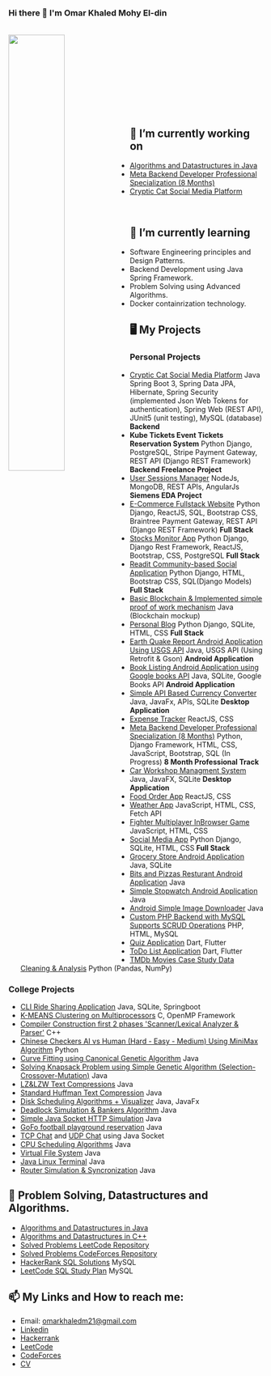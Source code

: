 ### Hi there 👋 I'm Omar Khaled Mohy El-din

<!-- Blank line -->
<br>
<div>
<img src="https://github-readme-stats.vercel.app/api?username=OmarKhaledm21&include_all_commits=true" width="47%" align="left"/>  
</div>
<br><br><br><br><br><br><br><br><br>
<!-- Blank line -->

## 🔭 I’m currently working on
- [Algorithms and Datastructures in Java](https://github.com/OmarKhaledm21/Algorithm-and-Datastructures-in-Java)  
- [Meta Backend Developer Professional Specialization (8 Months)](https://github.com/OmarKhaledm21/Meta_Backend_Specialization)
- [Cryptic Cat Social Media Platform](https://github.com/OmarKhaledm21/Cryptic-Cat)
<br>

## 🌱 I’m currently learning 
- Software Engineering principles and Design Patterns.
- Backend Development using Java Spring Framework.
- Problem Solving using Advanced Algorithms.
- Docker containrization technology.



## 🖥️ My Projects

### Personal Projects
- [Cryptic Cat Social Media Platform](https://github.com/OmarKhaledm21/Cryptic-Cat)  Java Spring Boot 3, Spring Data JPA, Hibernate, Spring Security (implemented Json Web Tokens for authentication), Spring Web (REST API), JUnit5 (unit testing), MySQL (database) <b>Backend</b>
- **Kube Tickets Event Tickets Reservation System** Python Django, PostgreSQL, Stripe Payment Gateway, REST API (Django REST Framework) <b>Backend Freelance Project</b>
- [User Sessions Manager]() NodeJs, MongoDB, REST APIs, AngularJs <b>Siemens EDA Project</b>
- [E-Commerce Fullstack Website](https://github.com/OmarKhaledm21/E-Commerce-Website-Fullstack-project) Python Django, ReactJS, SQL, Bootstrap CSS, Braintree Payment Gateway, REST API (Django REST Framework) <b>Full Stack</b>
- [Stocks Monitor App](https://github.com/OmarKhaledm21/Stocks-Monitor) Python Django, Django Rest Framework, ReactJS, Bootstrap, CSS, PostgreSQL <b>Full Stack</b>
- [Readit Community-based Social Application](https://github.com/OmarKhaledm21/Readit-Social-App) Python Django, HTML, Bootstrap CSS, SQL(Django Models) <b>Full Stack</b>
- [Basic Blockchain & Implemented simple proof of work mechanism](https://github.com/OmarKhaledm21/Basic_Blockchain) Java (Blockchain mockup)
- [Personal Blog](https://github.com/OmarKhaledm21/Blog-Project-Python-Django-) Python Django, SQLite, HTML, CSS <b>Full Stack</b>
- [Earth Quake Report Android Application Using USGS API](https://github.com/OmarKhaledm21/EarthQuakeReport_AndroidNative-API-JSON) Java, USGS API (Using Retrofit & Gson) <b>Android Application</b> 
- [Book Listing Android Application using Google books API](https://github.com/OmarKhaledm21/Book-Listing-App-Android-Native-Java-) Java, SQLite, Google Books API <b>Android Application</b> 
- [Simple API Based Currency Converter](https://github.com/OmarKhaledm21/CodeClause_Currency_Converter) Java, JavaFx, APIs, SQLite <b>Desktop Application</b>
- [Expense Tracker](https://github.com/OmarKhaledm21/Expense-Tracker) ReactJS, CSS
- [Meta Backend Developer Professional Specialization (8 Months)](https://github.com/OmarKhaledm21/Meta_Backend_Specialization) Python, Django Framework, HTML, CSS, JavaScript, Bootstrap, SQL (In Progress) <b>8 Month Professional Track</b> 
- [Car Workshop Managment System](https://github.com/OmarKhaledm21/CarWorkshop-Managment-System) Java, JavaFX, SQLite <b>Desktop Application</b>
- [Food Order App](https://github.com/OmarKhaledm21/Food-Order-App) ReactJS, CSS
- [Weather App](https://github.com/OmarKhaledm21/WeatherApp_JavaScript) JavaScript, HTML, CSS, Fetch API
- [Fighter Multiplayer InBrowser Game](https://github.com/OmarKhaledm21/FighterMultiplayerGame) JavaScript, HTML, CSS
- [Social Media App](https://github.com/OmarKhaledm21/Social-Network-App) Python Django, SQLite, HTML, CSS <b>Full Stack</b>
- [Grocery Store Android Application](https://github.com/OmarKhaledm21/GroceryStore_AndroidNative-Java-) Java, SQLite
- [Bits and Pizzas Resturant Android Application](https://github.com/OmarKhaledm21/Bits-and-Pizzas_Android-Native-JAVA-) Java
- [Simple Stopwatch Android Application](https://github.com/OmarKhaledm21/SimpleStopwatch-Android-Native-Java-) Java
- [Android Simple Image Downloader](https://github.com/OmarKhaledm21/Android_Image_Downloader_Using-Java-AndroidStudio) Java
- [Custom PHP Backend with MySQL Supports SCRUD Operations](https://github.com/OmarKhaledm21/PHP_MySQL_SCRUD_Backend) PHP, HTML, MySQL 
- [Quiz Application](https://github.com/OmarKhaledm21/Flutter_QuizDemo) Dart, Flutter
- [ToDo List Application](https://github.com/OmarKhaledm21/Flutter-Google-Developer-Student-Club-Todo-List-Final-Task-) Dart, Flutter
- [TMDb Movies Case Study Data Cleaning & Analysis](https://github.com/OmarKhaledm21/TMDb-Movies-Case-Study-Project-_Analysis-Report-Professional-Nano-Degree-Udacity-egFWD-) Python (Pandas, NumPy)

### College Projects
- [CLI Ride Sharing Application](https://github.com/OmarKhaledm21/OnDriverSystem_CS_Project) Java, SQLite, Springboot
- [K-MEANS Clustering on Multiprocessors](https://github.com/OmarKhaledm21/K-MEANS_Clustering-C_OpenMP-) C, OpenMP Framework
- [Compiler Construction first 2 phases 'Scanner/Lexical Analyzer & Parser'](https://github.com/OmarKhaledm21/Compiler_Construction) C++
- [Chinese Checkers AI vs Human (Hard - Easy - Medium) Using MiniMax Algorithm](https://github.com/OmarKhaledm21/Chinese-Checkers-AI) Python
- [Curve Fitting using Canonical Genetic Algorithm](https://github.com/OmarKhaledm21/CurveFitting_GA) Java
- [Solving Knapsack Problem using Simple Genetic Algorithm (Selection-Crossover-Mutation)](https://github.com/OmarKhaledm21/Knapsack_GeneticAlgorithm) Java
- [LZ&LZW Text Compressions](https://github.com/OmarKhaledm21/Limpel-Ziv-77-and-LZW-Compressions-in-JAVA) Java
- [Standard Huffman Text Compression](https://github.com/OmarKhaledm21/StandardHuffman_Compression-Decompression_JAVA) Java
- [Disk Scheduling Algorithms + Visualizer](https://github.com/OmarKhaledm21/Disk-Scheduling-Algorithms) Java, JavaFx
- [Deadlock Simulation & Bankers Algorithm](https://github.com/OmarKhaledm21/DeadLock_BankersAlgorithm) Java
- [Simple Java Socket HTTP Simulation](https://github.com/OmarKhaledm21/Simple-Socket-HTTP-Project) Java
- [GoFo football playground reservation](https://github.com/OmarKhaledm21/GoFo-Project-SE2021) Java
- [TCP Chat](https://github.com/OmarKhaledm21/TCP-Chat) and [UDP Chat](https://github.com/OmarKhaledm21/UDP-Chat) using Java Socket
- [CPU Scheduling Algorithms](https://github.com/OmarKhaledm21/CPU-Scheduling-JAVA) Java
- [Virtual File System](https://github.com/OmarKhaledm21/Virtual-File-System-Simulation) Java
- [Java Linux Terminal](https://github.com/OmarKhaledm21/Linux-Terminal-Simulation_Using_Java) Java
- [Router Simulation & Syncronization](https://github.com/OmarKhaledm21/Router-Simulation-Java-Synchronization) Java

## 🔭 Problem Solving, Datastructures and Algorithms.
- [Algorithms and Datastructures in Java](https://github.com/OmarKhaledm21/Algorithm-and-Datastructures-in-Java)  
- [Algorithms and Datastructures in C++](https://github.com/OmarKhaledm21/Algorithms_and_Datastructures_CPLUSPLUS)
- [Solved Problems LeetCode Repository](https://github.com/OmarKhaledm21/365Days_LeetCode)
- [Solved Problems CodeForces Repository](https://github.com/OmarKhaledm21/Problem-Solving_Codeforces)
- [HackerRank SQL Solutions](https://github.com/OmarKhaledm21/Hackerrank_SQL) MySQL
- [LeetCode SQL Study Plan](https://github.com/OmarKhaledm21/LeetCode_SQL_StudyPlan) MySQL

## 📫 My Links and How to reach me: 
- Email: omarkhaledm21@gmail.com 
- [Linkedin](https://www.linkedin.com/in/omarkhaledm21)
- [Hackerrank](https://www.hackerrank.com/Omar_Khaled21)
- [LeetCode](https://leetcode.com/OmarKhaledm21/)
- [CodeForces](https://codeforces.com/profile/Omar_Khaled22)
- [CV](https://drive.google.com/file/d/113SFg0KuvFpO7RvUNr-k4c3thRIRvPqo/view?usp=sharing)

